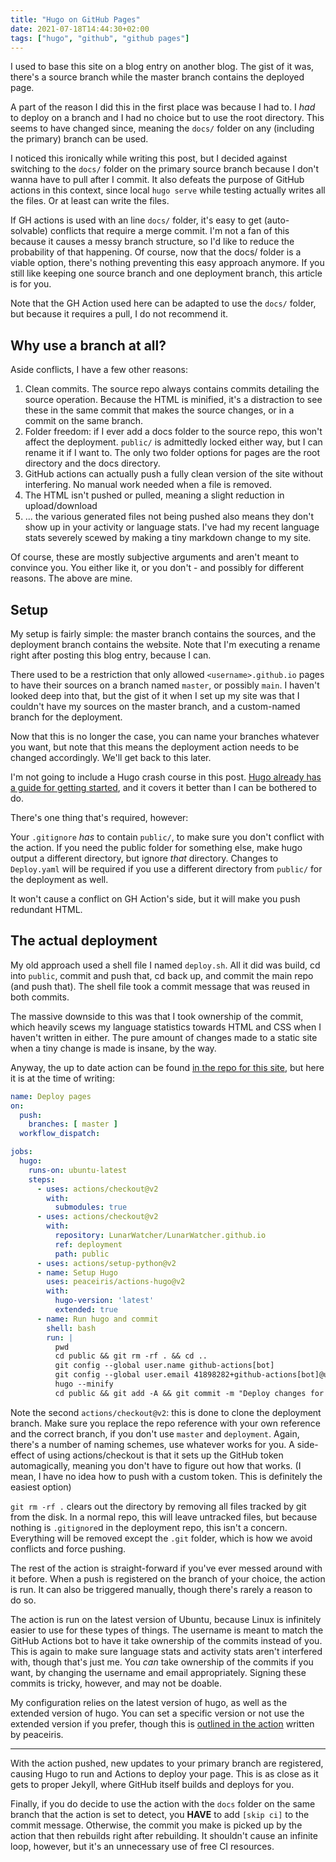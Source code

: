 ```yaml
---
title: "Hugo on GitHub Pages"
date: 2021-07-18T14:44:30+02:00
tags: ["hugo", "github", "github pages"]
---
```


I used to base this site on a blog entry on another blog. The gist of it was, there's a source branch while the master branch contains the deployed page. 

A part of the reason I did this in the first place was because I had to. I _had_ to deploy on a branch and I had no choice but to use the root directory. This seems to have changed since, meaning the `docs/` folder on any (including the primary) branch can be used.

I noticed this ironically while writing this post, but I decided against switching to the `docs/` folder on the primary source branch because I don't wanna have to pull after I commit. It also defeats the purpose of GitHub actions in this context, since local `hugo serve` while testing actually writes all the files. Or at least can write the files.

If GH actions is used with an line `docs/` folder, it's easy to get (auto-solvable) conflicts that require a merge commit. I'm not a fan of this because it causes a messy branch structure, so I'd like to reduce the probability of that happening. Of course, now that the docs/ folder is a viable option, there's nothing preventing this easy approach anymore. If you still like keeping one source branch and one deployment branch, this article is for you.

Note that the GH Action used here can be adapted to use the `docs/` folder, but because it requires a pull, I do not recommend it.

## Why use a branch at all?

Aside conflicts, I have a few other reasons:

1. Clean commits. The source repo always contains commits detailing the source operation. Because the HTML is minified, it's a distraction to see these in the same commit that makes the source changes, or in a commit on the same branch.
2. Folder freedom: if I ever add a docs folder to the source repo, this won't affect the deployment. `public/` is admittedly locked either way, but I can rename it if I want to. The only two folder options for pages are the root directory and the docs directory.
3. GitHub actions can actually push a fully clean version of the site without interfering. No manual work needed when a file is removed.
4. The HTML isn't pushed or pulled, meaning a slight reduction in upload/download
5. ... the various generated files not being pushed also means they don't show up in your activity or language stats. I've had my recent language stats severely scewed by making a tiny markdown change to my site.

Of course, these are mostly subjective arguments and aren't meant to convince you. You either like it, or you don't - and possibly for different reasons. The above are mine.

## Setup

My setup is fairly simple: the master branch contains the sources, and the deployment branch contains the website. Note that I'm executing a rename right after posting this blog entry, because I can.

There used to be a restriction that only allowed `<username>.github.io` pages to have their sources on a branch named `master`, or possibly `main`. I haven't looked deep into that, but the gist of it when I set up my site was that I couldn't have my sources on the master branch, and a custom-named branch for the deployment.

Now that this is no longer the case, you can name your branches whatever you want, but note that this means the deployment action needs to be changed accordingly. We'll get back to this later.

I'm not going to include a Hugo crash course in this post. [Hugo already has a guide for getting started](https://gohugo.io/getting-started/quick-start/), and it covers it better than I can be bothered to do.

There's one thing that's required, however:

Your `.gitignore` *has* to contain `public/`, to make sure you don't conflict with the action. If you need the public folder for something else, make hugo output a different directory, but ignore _that_ directory. Changes to `Deploy.yaml` will be required if you use a different directory from `public/` for the deployment as well.

It won't cause a conflict on GH Action's side, but it will make you push redundant HTML.

## The actual deployment

My old approach used a shell file I named `deploy.sh`. All it did was build, cd into `public`, commit and push that, cd back up, and commit the main repo (and push that). The shell file took a commit message that was reused in both commits.

The massive downside to this was that I took ownership of the commit, which heavily scews my language statistics towards HTML and CSS when I haven't written in either. The pure amount of changes made to a static site when a tiny change is made is insane, by the way.

Anyway, the up to date action can be found [in the repo for this site](https://github.com/LunarWatcher/lunarwatcher.github.io/blob/master/.github/workflows/Deploy.yaml), but here it is at the time of writing:

```yaml
name: Deploy pages
on:
  push:
    branches: [ master ]
  workflow_dispatch:

jobs:
  hugo:
    runs-on: ubuntu-latest
    steps:
      - uses: actions/checkout@v2
        with:
          submodules: true
      - uses: actions/checkout@v2
        with:
          repository: LunarWatcher/LunarWatcher.github.io
          ref: deployment
          path: public
      - uses: actions/setup-python@v2
      - name: Setup Hugo
        uses: peaceiris/actions-hugo@v2
        with:
          hugo-version: 'latest'
          extended: true
      - name: Run hugo and commit
        shell: bash
        run: |
          pwd
          cd public && git rm -rf . && cd ..
          git config --global user.name github-actions[bot]
          git config --global user.email 41898282+github-actions[bot]@users.noreply.github.com
          hugo --minify
          cd public && git add -A && git commit -m "Deploy changes for ${GITHUB_SHA}" && git push origin deployment
```

Note the second `actions/checkout@v2`: this is done to clone the deployment branch. Make sure you replace the repo reference with your own reference and the correct branch, if you don't use `master` and `deployment`. Again, there's a number of naming schemes, use whatever works for you. A side-effect of using actions/checkout is that it sets up the GitHub token automagically, meaning you don't have to figure out how that works. (I mean, I have no idea how to push with a custom token. This is definitely the easiest option)

`git rm -rf .` clears out the directory by removing all files tracked by git from the disk. In a normal repo, this will leave untracked files, but because nothing is `.gitignore`d in the deployment repo, this isn't a concern. Everything will be removed except the `.git` folder, which is how we avoid conflicts and force pushing.

The rest of the action is straight-forward if you've ever messed around with it before. When a push is registered on the branch of your choice, the action is run. It can also be triggered manually, though there's rarely a reason to do so.

The action is run on the latest version of Ubuntu, because Linux is infinitely easier to use for these types of things. The username is meant to match the GitHub Actions bot to have it take ownership of the commits instead of you. This is again to make sure language stats and activity stats aren't interfered with, though that's just me. You _can_ take ownership of the commits if you want, by changing the username and email appropriately. Signing these commits is tricky, however, and may not be doable.

My configuration relies on the latest version of hugo, as well as the extended version of hugo. You can set a specific version or not use the extended version if you prefer, though this is [outlined in the action](https://github.com/peaceiris/actions-hugo) written by peaceiris.

---

With the action pushed, new updates to your primary branch are registered, causing Hugo to run and Actions to deploy your page. This is as close as it gets to proper Jekyll, where GitHub itself builds and deploys for you.

Finally, if you do decide to use the action with the `docs` folder on the same branch that the action is set to detect, you **HAVE** to add `[skip ci]` to the commit message. Otherwise, the commit you make is picked up by the action that then rebuilds right after rebuilding. It shouldn't cause an infinite loop, however, but it's an unnecessary use of free CI resources.
